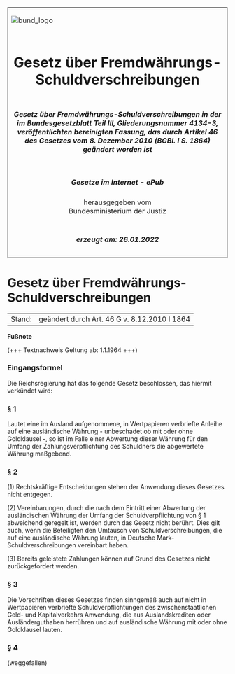 <span id="DECKBLATT.html"></span>

<table border="0" frame="border" width="100%">

<tr valign="top">

<td align="left">

![bund\_logo](BfJ_2021_Web_de_de.gif)

</td>

<td align="right">

 

</td>

</tr>

<tr align="center" valign="middle">

<td colspan="2">

# Gesetz über Fremdwährungs-Schuldverschreibungen

</td>

</tr>

<tr align="center" valign="middle">

<td colspan="2">

##### Gesetz über Fremdwährungs-Schuldverschreibungen in der im Bundesgesetzblatt Teil III, Gliederungsnummer 4134-3, veröffentlichten bereinigten Fassung, das durch Artikel 46 des Gesetzes vom 8. Dezember 2010 (BGBl. I S. 1864) geändert worden ist

</td>

</tr>

<tr align="center" valign="middle">

<td colspan="2">

  
  

##### Gesetze im Internet - ePub  
  
herausgegeben vom  
Bundesministerium der Justiz

</td>

</tr>

<tr align="center" valign="bottom">

<td colspan="2">

  
  

##### erzeugt am: 26.01.2022

</td>

</tr>

</table>

<span id="BJNR005150936.html"></span>

# Gesetz über Fremdwährungs-Schuldverschreibungen

<div>

<div class="jnhtml">

|        |                                              |
| ------ | -------------------------------------------- |
| Stand: | geändert durch Art. 46 G v. 8.12.2010 I 1864 |

</div>

</div>

<div>

  
**Fußnote**

<div class="jnhtml">

<div>

<div class="jurAbsatz">

(+++ Textnachweis Geltung ab: 1.1.1964 +++)

</div>

</div>

</div>

</div>

<span id="BJNR005150936BJNE000100306.html"></span>

### Eingangsformel  

<div>

<div class="jnhtml">

<div>

<div class="jurAbsatz">

Die Reichsregierung hat das folgende Gesetz beschlossen, das hiermit
verkündet wird:

</div>

</div>

</div>

</div>

<span id="BJNR005150936BJNE000200306.html"></span>

### § 1  

<div>

<div class="jnhtml">

<div>

<div class="jurAbsatz">

Lautet eine im Ausland aufgenommene, in Wertpapieren verbriefte Anleihe
auf eine ausländische Währung - unbeschadet ob mit oder ohne Goldklausel
-, so ist im Falle einer Abwertung dieser Währung für den Umfang der
Zahlungsverpflichtung des Schuldners die abgewertete Währung maßgebend.

</div>

</div>

</div>

</div>

<span id="BJNR005150936BJNE000300306.html"></span>

### § 2  

<div>

<div class="jnhtml">

<div>

<div class="jurAbsatz">

(1) Rechtskräftige Entscheidungen stehen der Anwendung dieses Gesetzes
nicht entgegen.

</div>

<div class="jurAbsatz">

(2) Vereinbarungen, durch die nach dem Eintritt einer Abwertung der
ausländischen Währung der Umfang der Schuldverpflichtung von § 1
abweichend geregelt ist, werden durch das Gesetz nicht berührt. Dies
gilt auch, wenn die Beteiligten den Umtausch von Schuldverschreibungen,
die auf eine ausländische Währung lauten, in Deutsche
Mark-Schuldverschreibungen vereinbart haben.

</div>

<div class="jurAbsatz">

(3) Bereits geleistete Zahlungen können auf Grund des Gesetzes nicht
zurückgefordert werden.

</div>

</div>

</div>

</div>

<span id="BJNR005150936BJNE000401360.html"></span>

### § 3  

<div>

<div class="jnhtml">

<div>

<div class="jurAbsatz">

Die Vorschriften dieses Gesetzes finden sinngemäß auch auf nicht in
Wertpapieren verbriefte Schuldverpflichtungen des zwischenstaatlichen
Geld- und Kapitalverkehrs Anwendung, die aus Auslandskrediten oder
Ausländerguthaben herrühren und auf ausländische Währung mit oder ohne
Goldklausel lauten.

</div>

</div>

</div>

</div>

<span id="BJNR005150936BJNE000501360.html"></span>

### § 4  
(weggefallen)
